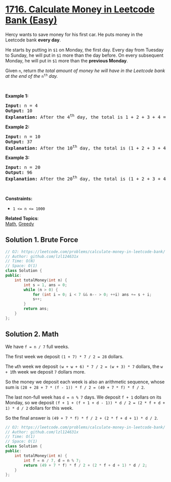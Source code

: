 # [1716. Calculate Money in Leetcode Bank (Easy)](https://leetcode.com/problems/calculate-money-in-leetcode-bank/)

<p>Hercy wants to save money for his first car. He puts money in the Leetcode&nbsp;bank <strong>every day</strong>.</p>

<p>He starts by putting in <code>$1</code> on Monday, the first day. Every day from Tuesday to Sunday, he will put in <code>$1</code> more than the day before. On every subsequent Monday, he will put in <code>$1</code> more than the <strong>previous Monday</strong>.<span style="display: none;"> </span></p>

<p>Given <code>n</code>, return <em>the total amount of money he will have in the Leetcode bank at the end of the </em><code>n<sup>th</sup></code><em> day.</em></p>

<p>&nbsp;</p>
<p><strong>Example 1:</strong></p>

<pre><strong>Input:</strong> n = 4
<strong>Output:</strong> 10
<strong>Explanation:</strong>&nbsp;After the 4<sup>th</sup> day, the total is 1 + 2 + 3 + 4 = 10.
</pre>

<p><strong>Example 2:</strong></p>

<pre><strong>Input:</strong> n = 10
<strong>Output:</strong> 37
<strong>Explanation:</strong>&nbsp;After the 10<sup>th</sup> day, the total is (1 + 2 + 3 + 4 + 5 + 6 + 7) + (2 + 3 + 4) = 37. Notice that on the 2<sup>nd</sup> Monday, Hercy only puts in $2.
</pre>

<p><strong>Example 3:</strong></p>

<pre><strong>Input:</strong> n = 20
<strong>Output:</strong> 96
<strong>Explanation:</strong>&nbsp;After the 20<sup>th</sup> day, the total is (1 + 2 + 3 + 4 + 5 + 6 + 7) + (2 + 3 + 4 + 5 + 6 + 7 + 8) + (3 + 4 + 5 + 6 + 7 + 8) = 96.
</pre>

<p>&nbsp;</p>
<p><strong>Constraints:</strong></p>

<ul>
	<li><code>1 &lt;= n &lt;= 1000</code></li>
</ul>


**Related Topics**:  
[Math](https://leetcode.com/tag/math/), [Greedy](https://leetcode.com/tag/greedy/)

## Solution 1. Brute Force

```cpp
// OJ: https://leetcode.com/problems/calculate-money-in-leetcode-bank/
// Author: github.com/lzl124631x
// Time: O(N)
// Space: O(1)
class Solution {
public:
    int totalMoney(int n) {
        int s = 1, ans = 0;
        while (n > 0) {
            for (int i = 0; i < 7 && n-- > 0; ++i) ans += s + i;
            s++;
        }
        return ans;
    }
};
```

## Solution 2. Math

We have `f = n / 7` full weeks. 

The first week we deposit `(1 + 7) * 7 / 2 = 28` dollars.

The `w`th week we deposit `(w + w + 6) * 7 / 2 = (w + 3) * 7` dollars, the `w + 1`th week we deposit `7` dollars more.

So the money we deposit each week is also an arithmetic sequence, whose sum is `(28 + 28 + 7 * (f - 1)) * f / 2 = (49 + 7 * f) * f / 2`.

The last non-full week has `d = n % 7` days. We deposit `f + 1` dollars on its Monday, so we deposit `(f + 1 + (f + 1 + d - 1)) * d / 2 = (2 * f + d + 1) * d / 2` dollars for this week.

So the final answer is `(49 + 7 * f) * f / 2 + (2 * f + d + 1) * d / 2`.

```cpp
// OJ: https://leetcode.com/problems/calculate-money-in-leetcode-bank/
// Author: github.com/lzl124631x
// Time: O(1)
// Space: O(1)
class Solution {
public:
    int totalMoney(int n) {
        int f = n / 7, d = n % 7;
        return (49 + 7 * f) * f / 2 + (2 * f + d + 1) * d / 2;
    }
};
```